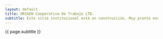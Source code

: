 ```yaml
---
layout: default
title: ORIGEN Cooperativa De Trabajo LTD.
subtitle: Este sitio institucional está en construcción. Muy pronto encontrarás toda la información sobre nuestros servicios.
---
```


<main>
    <section id="que-ofrecemos" class="py-5">
        <p class="lead">{{ page.subtitle }}</p>
    </section>
</main>
